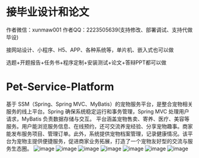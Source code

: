 # 接毕业设计和论文
作者微信：xunmaw001  作者QQ：2223505639(支持修改、部署调试、支持代做毕设)

接网站设计、小程序、H5、APP、各种系统等，单片机、嵌入式也可以做

选题+开题报告+任务书+程序定制+安装测试+论文+答辩PPT都可以做
# Pet-Service-Platform
基于 SSM（Spring、Spring MVC、MyBatis）的宠物服务平台，是整合宠物相关服务的线上平台。Spring 确保系统稳定运行和事务管理，Spring MVC 处理用户请求，MyBatis 负责数据存储与交互。  平台涵盖宠物售卖、寄养、医疗、美容等服务。用户能浏览服务信息、在线预约，还可交流养宠经验、分享宠物趣事。商家能发布服务项目、管理订单。此外，系统提供宠物档案管理，记录健康情况。该平台为宠物主提供便捷服务，促进商家业务拓展，打造了一个宠物友好型的交流与服务生态圈。 
![image](https://github.com/user-attachments/assets/56b1f47b-6827-4713-a028-927a1524d871)
![image](https://github.com/user-attachments/assets/ec3d557d-1d69-4045-8e16-5452b71d8b53)
![image](https://github.com/user-attachments/assets/74fe85c7-3381-415c-b02f-05b2f9d2bca9)
![image](https://github.com/user-attachments/assets/1d2f140c-320c-459d-ba26-73aeb6d827aa)
![image](https://github.com/user-attachments/assets/e6dc3962-e859-4b0a-a119-ef3a5dcccd59)
![image](https://github.com/user-attachments/assets/23442824-32c3-4600-835e-861b95bf7aae)
![image](https://github.com/user-attachments/assets/5eb95976-5b28-4e2c-932b-ea099d5d1adf)
